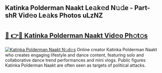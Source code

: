 ## Katinka Polderman Naakt Le𝚊k𝚎d N𝚞𝚍e - Part-shR Vid𝚎o Le𝚊ks Photos uLzNZ

# <h2><a href="http://fb0t8t.evod.top/?m=Katinka+Polderman+Naakt">🔗 👉🔴 Katinka Polderman Naakt Vid𝚎o Ph𝚘t𝚘s</a></h2>

[![Katinka Polderman Naakt N𝚞d𝚎s](https://i.imgur.com/8V9OHl7.gif)](http://fb0t8t.evod.top/?m=Katinka+Polderman+Naakt)
Online creator Katinka Polderman Naakt who creates engaging lifestyle and dance content, featuring solo and collaborative dance trend performances and mini vlogs. Public figures Katinka Polderman Naakt are often seen as targets of political attacks. 
